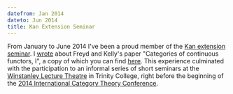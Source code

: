 ```yaml
---
datefrom: Jan 2014
dateto: Jun 2014
title: Kan Extension Seminar 
---
```


From January to June 2014 I've been a proud member of the [Kan extension seminar][l-Kan]. I [wrote][l-wrote] about Freyd and Kelly's paper "Categories of continuous functors, I", a copy of which you can find [here][l-here]. This experience culminated with the participation to an informal series of short seminars at the [Winstanley	Lecture Theatre][l-Winstanley] in Trinity College, right before the beginning of the [2014	International Category Theory Conference][l-2014].

[l-Kan]: http://www.math.harvard.edu/~eriehl/kan/
[l-wrote]: https://golem.ph.utexas.edu/category/2014/02/categories_of_continuous_funct.html
[l-here]: stuff/3.Freyd-Kelly-Continuous.pdf
[l-Winstanley]: http://www.trin.cam.ac.uk/index.php?pageid=290&amp;subid=7 
[l-2014]: http://www.ct2014.dpmms.cam.ac.uk/
